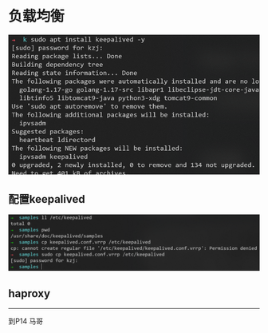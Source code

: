 # 负载均衡

![](resources/2023-01-02-18-33-06.png)

## 配置keepalived

![](resources/2023-01-02-18-46-47.png)



## haproxy



--- 
到P14
马哥
